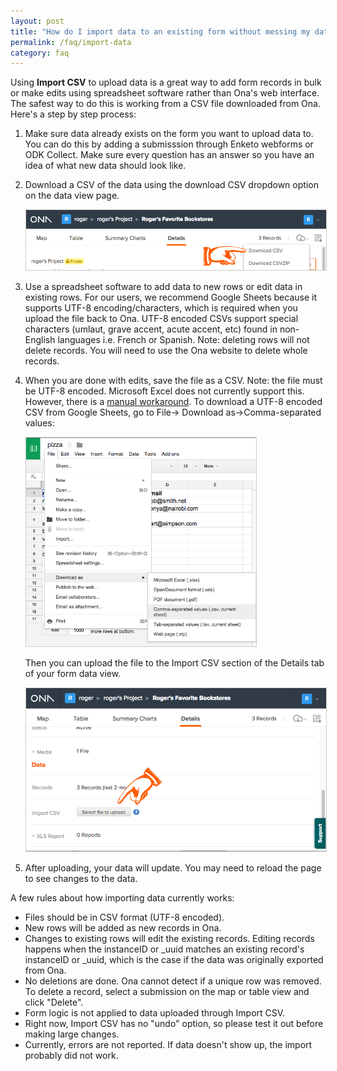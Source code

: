 ```yaml
---
layout: post
title: "How do I import data to an existing form without messing my data up?"
permalink: /faq/import-data
category: faq
---
```


Using **Import CSV** to upload data is a great way to add form records in bulk or make edits using spreadsheet software rather than Ona's web interface. The safest way to do this is working from a CSV file downloaded from Ona. Here's a step by step process:

1. Make sure data already exists on the form you want to upload data to. You can do this by adding a submisssion through Enketo webforms or ODK Collect. Make sure every question has an answer so you have an idea of what new data should look like.

2. Download a CSV of the data using the download CSV dropdown option on the data view page.

    <img src="/content/screenshots/faq_upload_csv_01.png" width="568px" style="border: 1px solid #cccccc;">

3. Use a spreadsheet software to add data to new rows or edit data in existing rows. For our users, we recommend Google Sheets because it supports UTF-8 encoding/characters, which is required when you upload the file back to Ona. UTF-8 encoded CSVs support special characters (umlaut, grave accent, acute accent, etc) found in non-English languages i.e. French or Spanish. Note: deleting rows will not delete records. You will need to use the Ona website to delete whole records.


4.  When you are done with edits, save the file as a CSV. Note: the file must be UTF-8 encoded. Microsoft Excel does not currently support this. However, there is a [manual workaround](https://help.salesforce.com/apex/HTViewSolution?id=000003837&language=en_US). To download a UTF-8 encoded CSV from Google Sheets, go to File-> Download as->Comma-separated values:

    <img src="/content/screenshots/faq_upload_csv_03.png" width="368px" style="border: 1px solid #cccccc;">

    Then you can upload the file to the Import CSV section of the Details tab of your form data view.

    <img src="/content/screenshots/faq_upload_csv_02.png" width="568px" style="border: 1px solid #cccccc;">

5. After uploading, your data will update. You may need to reload the page to see changes to the data.

A few rules about how importing data currently works:

* Files should be in CSV format (UTF-8 encoded).
* New rows will be added as new records in Ona.
* Changes to existing rows will edit the existing records. Editing records happens when the instanceID or _uuid matches an existing record's instanceID or _uuid, which is the case if the data was originally exported from Ona.
* No deletions are done. Ona cannot detect if a unique row was removed. To delete a record, select a submission on the map or table view and click "Delete".
* Form logic is not applied to data uploaded through Import CSV.
* Right now, Import CSV has no "undo" option, so please test it out before making large changes.
* Currently, errors are not reported. If data doesn't show up, the import probably did not work.